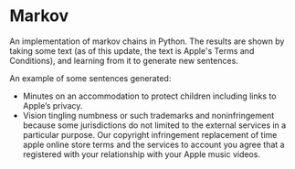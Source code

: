 # Markov

An implementation of markov chains in Python. The results are shown by taking some text (as of this update, the text is Apple's Terms and Conditions), and learning from it to generate new sentences.

An example of some sentences generated:
- Minutes on an accommodation to protect children including links to Apple’s privacy.
- Vision tingling numbness or such trademarks and noninfringement because some jurisdictions do not limited to the external services in a particular purpose.
Our copyright infringement replacement of time apple online store terms and the services to account you agree that a registered with your relationship with your Apple music videos.
